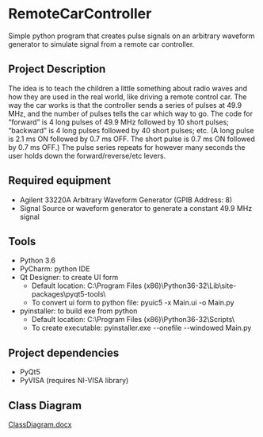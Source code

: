 # RemoteCarController
Simple python program that creates pulse signals on an arbitrary waveform generator to simulate signal from a remote car controller.

## Project Description
The idea is to teach the children a little something about radio waves and how they are used in the real world, like driving a remote control car. The way the car works is that the controller sends a series of pulses at 49.9 MHz, and the number of pulses tells the car which way to go. The code for “forward” is 4 long pulses of 49.9 MHz followed by 10 short pulses; “backward” is 4 long pulses followed by 40 short pulses; etc. (A long pulse is 2.1 ms ON followed by 0.7 ms OFF. The short pulse is 0.7 ms ON followed by 0.7 ms OFF.) The pulse series repeats for however many seconds the user holds down the forward/reverse/etc levers.

## Required equipment
*  Agilent 33220A Arbitrary Waveform Generator (GPIB Address: 8)
*  Signal Source or waveform generator to generate a constant 49.9 MHz signal

## Tools
*  Python 3.6
*  PyCharm: python IDE
*  Qt Designer: to create UI form
   - Default location: C:\Program Files (x86)\Python36-32\Lib\site-packages\pyqt5-tools\
   - To convert ui form to python file: pyuic5 -x Main.ui -o Main.py
*  pyinstaller: to build exe from python
   - Default location: C:\Program Files (x86)\Python36-32\Scripts\
   - To create executable: pyinstaller.exe --onefile --windowed Main.py

## Project dependencies
*  PyQt5
*  PyVISA (requires NI-VISA library)

## Class Diagram
[ClassDiagram.docx](/uploads/ffaa473af7e96d087d3d329b8890331a/ClassDiagram.docx)
